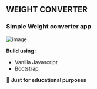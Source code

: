## WEIGHT CONVERTER
### Simple Weight converter app 
![image](https://i.postimg.cc/K8YVk3J3/converter.png)

**Build using :**
* Vanilla Javascript
* Bootstrap

📌 **Just for educational purposes**